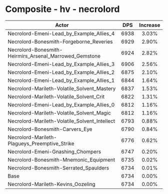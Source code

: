 # Composite - hv - necrolord
| Actor | DPS | Increase |
|---|:---:|:---:|
|Necrolord-Emeni-Lead_by_Example_Allies_4|6938|3.03%|
|Necrolord-Bonesmith-Forgeborne_Reveries|6929|2.90%|
|Necrolord-Bonesmith-Heirmirs_Arsenal_Marrowed_Gemstone|6924|2.82%|
|Necrolord-Emeni-Lead_by_Example_Allies_3|6906|2.56%|
|Necrolord-Emeni-Lead_by_Example_Allies_2|6875|2.10%|
|Necrolord-Emeni-Lead_by_Example_Allies_1|6844|1.64%|
|Necrolord-Marileth-Volatile_Solvent_Mastery|6837|1.53%|
|Necrolord-Marileth-Volatile_Solvent_Crit|6822|1.31%|
|Necrolord-Emeni-Lead_by_Example_Allies_0|6812|1.16%|
|Necrolord-Marileth-Volatile_Solvent_Magic|6812|1.16%|
|Necrolord-Marileth-Volatile_Solvent_Intellect|6793|0.88%|
|Necrolord-Bonesmith-Carvers_Eye|6790|0.84%|
|Necrolord-Marileth-Plagueys_Preemptive_Strike|6776|0.62%|
|Necrolord-Emeni-Gnashing_Chompers|6747|0.20%|
|Necrolord-Bonesmith-Mnemonic_Equipment|6735|0.02%|
|Necrolord-Bonesmith-Serrated_Spaulders|6734|0.01%|
|Base|6734|0.00%|
|Necrolord-Marileth-Kevins_Oozeling|6734|0.00%|
